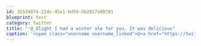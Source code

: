 ```yaml
---
id: 355348f4-124c-45e1-bd59-5b2817e80781
blueprint: text
category: twitter
title: "'@_dlight I had a winter ale for you. It was delicious"
caption: '<span class="username username_linked">@<a href="https://twitter.com/_dlight" title="Битюцкий Корнилий">_dlight</a></span> I had a winter ale for you. It was delicious'
---
```

